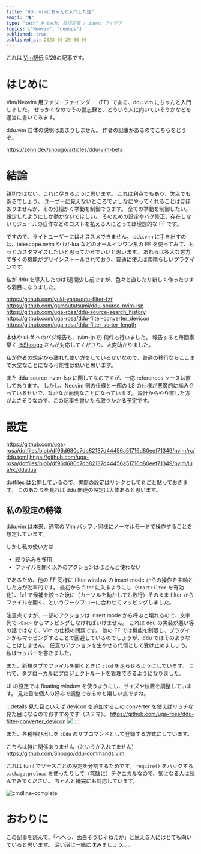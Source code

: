 ```yaml
---
title: "ddu.vimにちゃんと入門した話"
emoji: "🐈"
type: "tech" # tech: 技術記事 / idea: アイデア
topics: ["Neovim", "denops"]
published: true
published_at: 2023-05-29 00:00
---
```


これは [Vim駅伝](https://vim-jp.org/ekiden/) 5/29の記事です。

# はじめに

Vim/Neovim 用ファジーファインダー（FF）である、ddu.vim にちゃんと入門しました。
せっかくなのでその備忘録と、どういう人に向いていそうかなどを適当に書いてみます。

ddu.vim 自体の説明はあまりしません。
作者の記事があるのでこちらをどうぞ。

https://zenn.dev/shougo/articles/ddu-vim-beta

# 結論

親切ではない。これに尽きるように思います。
これは利点でもあり、欠点でもあるでしょう。
ユーザーに見えないところでよしなにやってくれることはほぼありませんが、その分細かく挙動を制御できます。
全ての挙動を制御したい。設定したようにしか動かないでほしい。
そのための設定やバグ修正、存在しないモジュールの自作などのコストを払える人にとっては理想的な FF です。

ですので、ライトユーザーにはオススメできません。
ddu.vim に手を出すのは、telescope.nvim や fzf-lua などのオールインワン系の FF を使ってみて、もっとカスタマイズしたいと思ってからでいいと思います。
あれらは多大な労力で多くの機能がプリインストールされており、普通に使えば素晴らしいプラグインです。

私が ddu を導入したのは1週間少し前ですが、色々と直したり新しく作ったりする羽目になりました。

https://github.com/yuki-yano/ddu-filter-fzf
https://github.com/gamoutatsumi/ddu-source-nvim-lsp
https://github.com/uga-rosa/ddu-source-search_history
https://github.com/uga-rosa/ddu-filter-converter_devicon
https://github.com/uga-rosa/ddu-filter-sorter_length

本体や ui-ff へのバグ報告も、(vim-jpで) 何件も行いました。
報告すると毎回素早く [@Shougo](https://zenn.dev/shougo) さんが対応してくださり、大変助かりました。

私が作者の想定から離れた使い方をしているせいなので、普通の移行ならここまで大変なことになる可能性は低いと思います。

また ddu-source-nvim-lsp に関してなのですが、一応 references ソースは直してあります。
しかし、Neovim 側の仕様と一部の LS の仕様が悪魔的に噛み合っているせいで、なかなか面倒なことになっています。
設計からやり直した方がよさそうなので、この記事を書いたら取りかかる予定です。

# 設定

https://github.com/uga-rosa/dotfiles/blob/df96d680c7db82137d44456a51716d80eef71349/nvim/rc/ddu.toml
https://github.com/uga-rosa/dotfiles/blob/df96d680c7db82137d44456a51716d80eef71349/nvim/lua/rc/ddu.lua

dotfiles は公開しているので、実際の設定はリンクとして丸ごと貼っておきます。
このあたりを見れば ddu 関連の設定は大体あると思います。

## 私の設定の特徴

ddu.vim は本来、通常の Vim バッファ同様にノーマルモードで操作することを想定しています。

しかし私の使い方は
- 絞り込みを多用
- ファイルを開く以外のアクションはほとんど使わない

であるため、他の FF 同様に filter window の insert mode からの操作を主軸とした方が効率的です。
最初から filter に入るようにし（`startFilter` を有効化）、fzf で候補を絞った後に（カーソルを動かしても数行）そのまま filter からファイルを開く、というワークフローに合わせてマッピングしました。

注意点ですが、一部のアクションは insert mode から呼ぶと壊れるので、文字列で `<Esc>` からマッピングしなければいけません。
これは ddu の実装が悪い等の話ではなく、Vim の仕様の問題です。
他の FF では機能を制限し、プラグインからマッピングすることで回避しているのでしょうが、ddu ではそのようなことはしません。
任意のアクションを生やせる代償として受け止めましょう。
私はラッパーを書きました。

また、新規タブでファイルを開くときに `:tcd` を走らせるようにしています。
これで、タブローカルにプロジェクトルートを管理できるようになりました。

UI の設定では floating window を使うようにし、サイズや位置を調整しています。
見た目を個人の好みで調整できるのも嬉しい点ですね。

:::details 見た目といえば
devicon を追加するこの converter を使えばリッチな見た目になるのでおすすめです（ステマ）。
https://github.com/uga-rosa/ddu-filter-converter_devicon
![](https://storage.googleapis.com/zenn-user-upload/70173b9c926a-20230529.png)
:::

また、各種呼び出しを `:Ddu` のサブコマンドとして登録する方式にしています。

こちらは特に関係ありません（というか入れてません）
https://github.com/Shougo/ddu-commands.vim

これは toml でソースごとの設定を分割するためです。
`require()` をハックする `package.preload` を使ったりして（無駄に）テクニカルなので、気になる人は読んでみてください。
ちゃんと補完にも対応しています。

![cmdline-complete](https://storage.googleapis.com/zenn-user-upload/d8f33770bc40-20230528.png)

# おわりに

この記事を読んで、「へへっ、面白そうじゃねえか」と思える人にはとても向いていると思います。
深い沼に一緒に沈みましょう。。。
